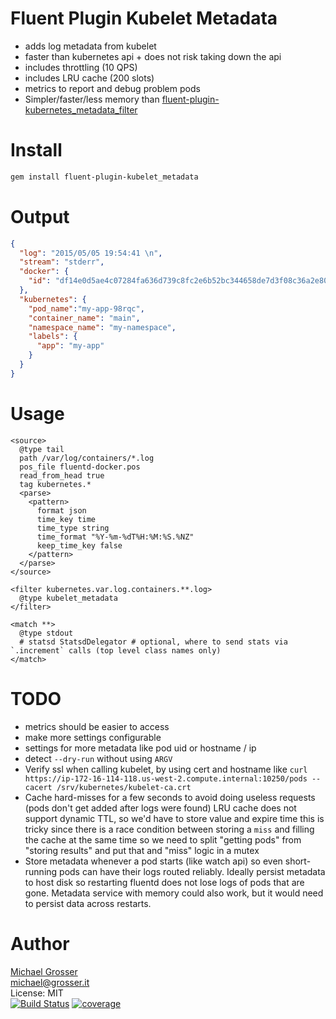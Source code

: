 # Fluent Plugin Kubelet Metadata

- adds log metadata from kubelet
- faster than kubernetes api + does not risk taking down the api
- includes throttling (10 QPS)
- includes LRU cache (200 slots)
- metrics to report and debug problem pods
- Simpler/faster/less memory than [fluent-plugin-kubernetes_metadata_filter](https://github.com/fabric8io/fluent-plugin-kubernetes_metadata_filter)

Install
=======

```Bash
gem install fluent-plugin-kubelet_metadata
```

Output
======

```json
{
  "log": "2015/05/05 19:54:41 \n",
  "stream": "stderr",
  "docker": {
    "id": "df14e0d5ae4c07284fa636d739c8fc2e6b52bc344658de7d3f08c36a2e804115"
  },
  "kubernetes": {
    "pod_name":"my-app-98rqc",
    "container_name": "main",
    "namespace_name": "my-namespace",
    "labels": {
      "app": "my-app"
    }
  }
}
```

Usage
=====

```
<source>
  @type tail
  path /var/log/containers/*.log
  pos_file fluentd-docker.pos
  read_from_head true
  tag kubernetes.*
  <parse>
    <pattern>
      format json
      time_key time
      time_type string
      time_format "%Y-%m-%dT%H:%M:%S.%NZ"
      keep_time_key false
    </pattern>
  </parse>
</source>

<filter kubernetes.var.log.containers.**.log>
  @type kubelet_metadata
</filter>

<match **>
  @type stdout
  # statsd StatsdDelegator # optional, where to send stats via `.increment` calls (top level class names only)
</match>
```

TODO
====

- metrics should be easier to access
- make more settings configurable
- settings for more metadata like pod uid or hostname / ip
- detect `--dry-run` without using `ARGV`
- Verify ssl when calling kubelet, by using cert and hostname like
  `curl https://ip-172-16-114-118.us-west-2.compute.internal:10250/pods --cacert /srv/kubernetes/kubelet-ca.crt`
- Cache hard-misses for a few seconds to avoid doing useless requests (pods don't get added after logs were found)
  LRU cache does not support dynamic TTL, so we'd have to store value and expire time
  this is tricky since there is a race condition between storing a `miss` and filling the cache at the same time
  so we need to split "getting pods" from "storing results" and put that and "miss" logic in a mutex
- Store metadata whenever a pod starts (like watch api) so even short-running pods can have their logs routed reliably.
  Ideally persist metadata to host disk so restarting fluentd does not lose logs of pods that are gone.
  Metadata service with memory could also work, but it would need to persist data across restarts.

Author
======
[Michael Grosser](http://grosser.it)<br/>
michael@grosser.it<br/>
License: MIT<br/>
[![Build Status](https://travis-ci.org/grosser/fluent-plugin-kubelet_metadata_filter.svg)](https://travis-ci.org/grosser/fluent-plugin-kubelet_metadata_filter)
[![coverage](https://img.shields.io/badge/coverage-100%25-success.svg)](https://github.com/grosser/single_cov)
